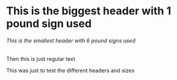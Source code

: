 # This is the biggest header with 1 pound sign used
###### This is the smallest header with 6 pound signs used
Then this is just regular text





This was just to test the different headers and sizes
